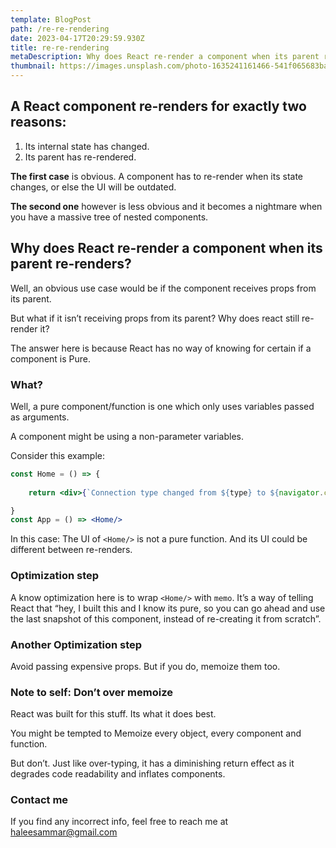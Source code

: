 ```yaml
---
template: BlogPost
path: /re-re-rendering
date: 2023-04-17T20:29:59.930Z
title: re-re-rendering
metaDescription: Why does React re-render a component when its parent re-renders
thumbnail: https://images.unsplash.com/photo-1635241161466-541f065683ba?ixlib=rb-4.0.3&ixid=MnwxMjA3fDB8MHxzZWFyY2h8M3x8bG9vcHxlbnwwfHwwfHw%3D&auto=format&fit=crop&w=800&q=60
---
```

## **A React component re-renders for exactly two reasons:**

1. Its internal state has changed.
2. Its parent has re-rendered.

**The first case** is obvious. A component has to re-render when its state changes, or else the UI will be outdated.

**The second one** however is less obvious and it becomes a nightmare when you have a massive tree of nested components.



## **Why does React re-render a component when its parent re-renders?**

Well, an obvious use case would be if the component receives props from its parent.

But what if it isn’t receiving props from its parent? Why does react still re-render it?

The answer here is because React has no way of knowing for certain if a component is Pure.



### **What?**

Well, a pure component/function is one which only uses variables passed as arguments.

A component might be using a non-parameter variables.

Consider this example:

```jsx
const Home = () => {
	
	return <div>{`Connection type changed from ${type} to ${navigator.connection.effectiveType}`}</div>	

}
const App = () => <Home/> 
```



In this case: The UI of `<Home/>` is not a pure function. And its UI could be different between re-renders.

### Optimization step

A know optimization here is to wrap `<Home/>` with `memo`. It’s a way of telling React that “hey, I built this and I know its pure, so you can go ahead and use the last snapshot of this component, instead of re-creating it from scratch”.



### Another Optimization step

Avoid passing expensive props. But if you do, memoize them too.



### Note to self: Don’t over memoize

React was built for this stuff. Its what it does best.

You might be tempted to Memoize every object, every component and function.

But don’t. Just like over-typing, it has a diminishing return effect as it degrades code readability and inflates components.



### Contact me

If you find any incorrect info, feel free to reach me at [haleesammar@gmail.com](mailto:haleesammar@gmail.com)